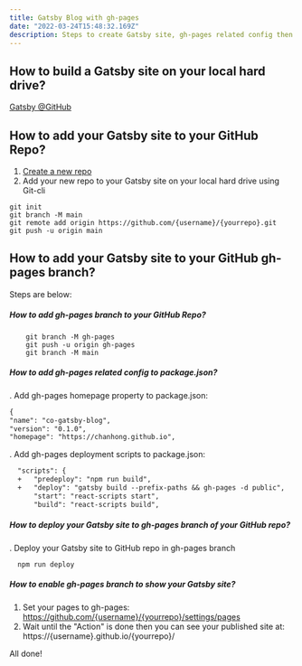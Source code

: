 ```yaml
---
title: Gatsby Blog with gh-pages
date: "2022-03-24T15:48:32.169Z"
description: Steps to create Gatsby site, gh-pages related config then deploy to your GitHub repo.
---
```


## How to build a Gatsby site on your local hard drive? 

[Gatsby @GitHub](https://github.com/gatsbyjs/gatsby)

## How to add your Gatsby site to your GitHub Repo?

1. [Create a new repo](https://docs.github.com/en/get-started/quickstart/create-a-repo)
2. Add your new repo to your Gatsby site on your local hard drive using Git-cli

  ```shell
  git init
  git branch -M main
  git remote add origin https://github.com/{username}/{yourrepo}.git
  git push -u origin main
  ```

## How to add your Gatsby site to your GitHub gh-pages branch?

Steps are below:

##### How to add gh-pages branch to your GitHub Repo?

  ```shell
      git branch -M gh-pages
      git push -u origin gh-pages
      git branch -M main
  ```


##### How to add gh-pages related config to package.json?

. Add gh-pages homepage property to package.json:

  ```diff
  {
  "name": "co-gatsby-blog",
  "version": "0.1.0",  
  "homepage": "https://chanhong.github.io",  
  ```


. Add gh-pages deployment scripts to package.json:

  ```diff
    "scripts": {
    +   "predeploy": "npm run build",
    +   "deploy": "gatsby build --prefix-paths && gh-pages -d public",
        "start": "react-scripts start",
        "build": "react-scripts build",
  ```


##### How to deploy your Gatsby site to gh-pages branch of your GitHub repo?

. Deploy your Gatsby site to GitHub repo in gh-pages branch

  ```shell
    npm run deploy
  ```


##### How to enable gh-pages branch to show your Gatsby site?

1. Set your pages to gh-pages: https://github.com/{username}/{yourrepo}/settings/pages
2. Wait until the "Action" is done then you can see your published site at: https://{username}.github.io/{yourrepo}/

All done!